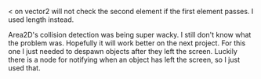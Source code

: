 
< on vector2 will not check the second element if the first element passes. I used length instead.

Area2D's collision detection was being super wacky. I still don't know what the problem was.
Hopefully it will work better on the next project. For this one I just needed to despawn objects
after they left the screen. Luckily there is a node for notifying when an object has left the 
screen, so I just used that.
